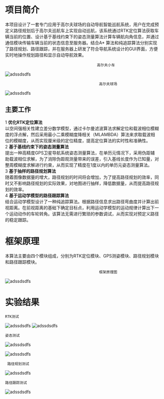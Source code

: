 # 项目简介
本项目设计了一套专门应用于高尔夫球场的自动导航智能巡航系统，用户在完成预定义路径规划后于高尔夫巡航车上实现自动巡航，该系统通过RTK定位算法获取车辆当前的位置、设计基于基线约束下的姿态测量算法计算车辆航向角信息，并通过通信模块传输车辆当前的状态信息至服务器。结合A* 算法和纯追踪算法分别实现了路径规划、路径跟踪，并在服务器上研发了符合导航系统设计的GUI界面，方便实时地操作规划路径和显示自动导航效果。

                                              高尔夫小车
![adssdsdfs](https://github.com/CWORLDY/Golf-intelligent-cruise-car-system/blob/master/document/photo/5.png)
             
    
                                               高尔夫球场
![adssdsdfs](https://github.com/CWORLDY/Golf-intelligent-cruise-car-system/blob/master/document/photo/1.jpg)

## 主要工作
1 **优化RTK定位算法**  
    以空间强相关性建立差分数学模型，通过卡尔曼滤波算法求解定位和载波相位模糊度的浮点解，然后采用最小二乘模糊度降相关（MLAMBDA）算法来求取载波相位的模糊度，从而实现厘米级的定位精度，提高定位算法的实时性和准确性。  
2 **基于基线约束下的姿态测量算法**  
    提出一种高精度GPS卫星导航系统姿态测量算法，在单历元情况下，采用伪距辅助载波相位求解，为了消除伪距观测量带来的误差，引入基线长度作为已知量，对整周模糊度求解进行约束，从而实现了精度在1度以内的单历元姿态测量算法。  
3 **基于抽样的路径规划算法**  
    随着图像数据量的增大，路径规划的时间将会增加，为了提高路径规划的效率，同时又不影响路径规划的实际效果，对地图进行抽样，降低数据量，从而提高路径规划的效率。  
4 **基于运动学模型的路径跟踪算法**  
    结合运动学模型设计了一种纯追踪算法。根据路径信息求出路径弯曲度并计算出前视距离。在前视距离的基础下确定目标点，利用运动学模型的运动规律计算出下一个运动动作的车轮转角。该算法无需进行繁琐的参数调试，从而实现对预定义路径的稳定跟踪。  


# 框架原理
本算法主要由四个模块组成，分别为RTK定位模块、GPS测姿模块、路径规划模块和路径跟踪模块。

                                               框架原理图
![adssdsdfs](https://github.com/CWORLDY/Golf-intelligent-cruise-car-system/blob/master/document/photo/7.jpg)


# 实验结果

    RTK测试
![adssdsdfs](https://github.com/CWORLDY/Golf-intelligent-cruise-car-system/blob/master/document/photo/12.png)
![adssdsdfs](https://github.com/CWORLDY/Golf-intelligent-cruise-car-system/blob/master/document/photo/122.png)
  
  
    姿态测试
![adssdsdfs](https://github.com/CWORLDY/Golf-intelligent-cruise-car-system/blob/master/document/photo/14.jpg)

![adssdsdfs](https://github.com/CWORLDY/Golf-intelligent-cruise-car-system/blob/master/document/photo/15.jpg)
  
     路径规划测试
![adssdsdfs](https://github.com/CWORLDY/Golf-intelligent-cruise-car-system/blob/master/document/photo/9.png)
  
    路径跟踪测试  
![adssdsdfs](https://github.com/CWORLDY/Golf-intelligent-cruise-car-system/blob/master/document/photo/实地测试.png)




